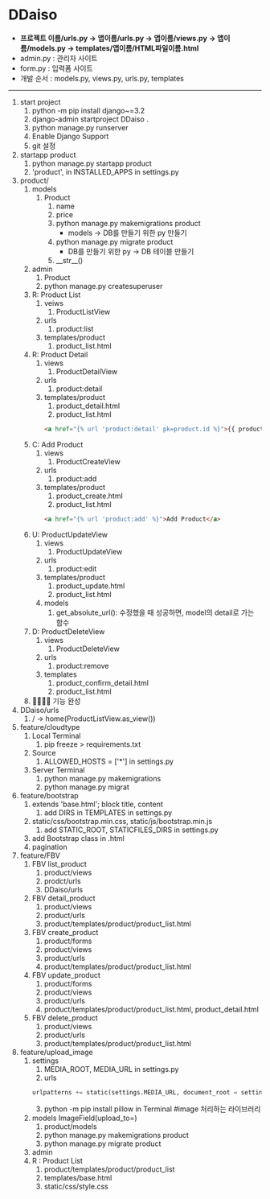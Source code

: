 # DDaiso
- **프로젝트 이름/urls.py -> 앱이름/urls.py -> 앱이름/views.py -> 앱이름/models.py -> templates/앱이름/HTML파일이름.html**
- admin.py : 관리자 사이트
- form.py : 입력폼 사이트
- 개발 순서 : models.py, views.py, urls.py, templates
---
1. start project
   1. python -m pip install django~=3.2
   2. django-admin startproject DDaiso .
   3. python manage.py runserver
   4. Enable Django Support
   5. git 설정
2. startapp product
   1. python manage.py startapp product
   2. 'product', in INSTALLED_APPS in settings.py
3. product/
   1. models
      1. Product
         1. name
         2. price
         3. python manage.py makemigrations product
            - models -> DB를 만들기 위한 py 만들기 
         4. python manage.py migrate product
            - DB를 만들기 위한 py -> DB 테이블 만들기
         5. \_\_str\_\_()
   2. admin
      1. Product
      2. python manage.py createsuperuser
   3. R: Product List
      1. veiws
         1. ProductListView
      2. urls
         1. product:list
      3. templates/product
         1. product_list.html
   4. R: Product Detail
      1. views
         1. ProductDetailView
      2. urls
         1. product:detail
      3. templates/product
         1. product_detail.html
         2. product_list.html
         ```html
         <a href="{% url 'product:detail' pk=product.id %}">{{ product.name }}</a>
         ```
   5. C: Add Product
      1. views
         1. ProductCreateView
      2. urls
         1. product:add
      3. templates/product
         1. product_create.html
         2. product_list.html
         ```html
         <a href="{% url 'product:add' %}">Add Product</a>
         ```
   6. U: ProductUpdateView
      1. views
         1. ProductUpdateView
      2. urls
         1. product:edit
      3. templates/product
         1. product_update.html
         2. product_list.html
      4. models
         1. get_absolute_url(): 수정했을 때 성공하면, model의 detail로 가는 함수
   7. D: ProductDeleteView
      1. views
         1. ProductDeleteView
      2. urls
         1. product:remove
      3. templates
         1. product_confirm_detail.html
         2. product_list.html
   8. 💖💕🎉🌹 기능 완성
4. DDaiso/urls
   1. / -> home(ProductListView.as_view())
5. feature/cloudtype
   1. Local Terminal
      1. pip freeze > requirements.txt
   2. Source
      1. ALLOWED_HOSTS = ['*'] in settings.py
   3. Server Terminal
      1. python manage.py makemigrations
      2. python manage.py migrat
6. feature/bootstrap
   1. extends 'base.html'; block title, content
      1. add DIRS in TEMPLATES in settings.py
   2. static/css/bootstrap.min.css, static/js/bootstrap.min.js
      1. add STATIC_ROOT, STATICFILES_DIRS in settings.py
   3. add Bootstrap class in .html
   4. pagination 
7. feature/FBV
   1. FBV list_product
      1. product/views
      2. prodct/urls
      3. DDaiso/urls
   2. FBV detail_product
      1. product/views
      2. product/urls
      3. product/templates/product/product_list.html
   3. FBV create_product
      1. product/forms
      2. product/views
      3. product/urls
      4. product/templates/product/product_list.html
   4. FBV update_product
      1. product/forms
      2. product/views
      3. product/urls
      4. product/templates/product/product_list.html, product_detail.html
   5. FBV delete_product
      1. product/views
      2. product/urls
      3. product/templates/product/product_list.html
8. feature/upload_image
   1. settings
      1. MEDIA_ROOT, MEDIA_URL in settings.py
      2. urls
      ```python
      urlpatterns += static(settings.MEDIA_URL, document_root = setting.MEDIA_ROOT)
      ```
      3. python -m pip install pillow in Terminal  #image 처리하는 라이브러리
   2. models ImageField(upload_to=)
      1. product/models
      2. python manage.py makemigrations product
      3. python manage.py migrate product
   3. admin
   4. R : Product List
      1. product/templates/product/product_list
      2. templates/base.html
      3. static/css/style.css